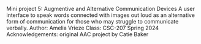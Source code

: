 Mini project 5: Augmentive and Alternative Communication Devices
A user interface to speak words connected with images out loud as an alternative form of communication
for those who may struggle to communicate verbally.
Author: Amelia Vrieze
Class: CSC-207 Spring 2024
Acknowledgements: original AAC project by Catie Baker
